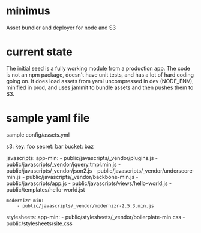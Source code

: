 minimus
=======

Asset bundler and deployer for node and S3


current state
=============
The initial seed is a fully working module from a production app.  The code is not an npm package, doesn't have unit tests, and has a lot of hard coding going on.  It does load assets from yaml uncompressed in dev (NODE_ENV), minified in prod, and uses jammit to bundle assets and then pushes them to S3.

sample yaml file
================
sample config/assets.yml

s3:
    key: foo
    secret: bar
    bucket: baz

javascripts:
    app-min:
        - public/javascripts/_vendor/plugins.js
        - public/javascripts/_vendor/jquery.tmpl.min.js
        - public/javascripts/_vendor/json2.js
        - public/javascripts/_vendor/underscore-min.js
        - public/javascripts/_vendor/backbone-min.js
        - public/javascripts/app.js
        - public/javascripts/views/hello-world.js
        - public/templates/hello-world.jst
        
    modernizr-min:
        - public/javascripts/_vendor/modernizr-2.5.3.min.js

stylesheets:
    app-min:
        - public/stylesheets/_vendor/boilerplate-min.css
        - public/stylesheets/site.css
